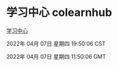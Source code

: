 # 学习中心 colearnhub
[学习中心](http://59.174.26.18:56308/colearnhub/)

2022年 04月 07日 星期四 19:50:06 CST

2022年 04月 07日 星期四 11:50:06 GMT
